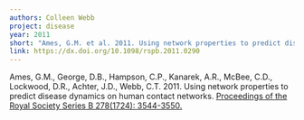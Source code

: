 ```yaml
---
authors: Colleen Webb
project: disease
year: 2011
short: "Ames, G.M. et al. 2011. Using network properties to predict disease dynamics on human contact networks. Proceedings of the Royal Society Series B 278(1724): 3544-3550."
link: https://dx.doi.org/10.1098/rspb.2011.0290
---
```


Ames, G.M., George, D.B., Hampson, C.P., Kanarek, A.R., McBee, C.D., Lockwood, D.R., Achter, J.D., Webb, C.T. 2011. Using network properties to predict disease dynamics on human contact networks. [Proceedings of the Royal Society Series B 278(1724): 3544-3550.](https://dx.doi.org/10.1098/rspb.2011.0290)
